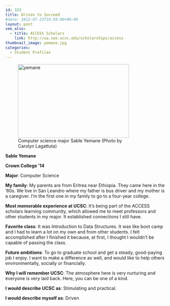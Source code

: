 ```yaml
---
id: 333
title: Driven to Succeed
#date: 2012-07-23T19:58:00+00:00
layout: post
see_also:
  - title: ACCESS Scholars
    link: http://ua.soe.ucsc.edu/scholarships/access
thumbnail_image: yemane.jpg
categories:
  - Student Profiles
---
```

<figure id="attachment_334" style="width: 350px" class="wp-caption alignright"><img class="size-full wp-image-334" src="http://live-ucsc-giving.pantheonsite.io/wp-content/uploads/2017/08/yemane.jpg" alt="yemane" width="350" height="233" srcset="https://ucsc-giving.lndo.site/wp-content/uploads/2017/08/yemane.jpg 350w, https://ucsc-giving.lndo.site/wp-content/uploads/2017/08/yemane-300x200.jpg 300w" sizes="(max-width: 350px) 100vw, 350px" /><figcaption class="wp-caption-text">Computer science major Sable Yemane  
(Photo by Carolyn Lagattuta)</figcaption></figure> 

**Sable Yemane**

**Crown College ’14**

**Major**: Computer Science

**My family**: My parents are from Eritrea near Ethiopia. They came here in the ’80s. We live in San Leandro where my father is bus driver and my mother is a caregiver. I’m the first one in my family to go to a four-year college.

**Most memorable experience at UCSC**: It’s being part of the ACCESS scholars learning community, which allowed me to meet professors and other students in my major. It established connections I still have.

**Favorite class**: It was Introduction to Data Structures. It was like boot camp and I had to learn a lot on my own and from other students. I felt accomplished after I finished it because, at first, I thought I wouldn’t be capable of passing the class.

**Future ambitions**: To go to graduate school and get a steady, good-paying job I enjoy. I want to make a difference as well, and would like to help others environmentally, socially or financially.

**Why I will remember UCSC**: The atmosphere here is very nurturing and everyone is very laid back. Here, you can be one of a kind.

**I would describe UCSC as**: Stimulating and practical.

**I would describe myself as**: Driven
